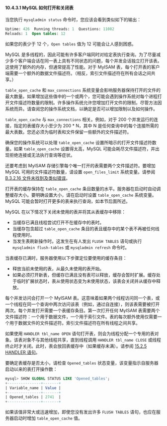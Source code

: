 #### 10.4.3.1 MySQL 如何打开和关闭表

当您执行 `mysqladmin status` 命令时，您应该会看到类似如下的输出：

```sql
Uptime: 426  Running threads: 1  Questions: 11082
Reloads: 1  Open tables: 12
```

如果您的表少于 12 个，`Open tables` 值为 12 可能会让人感到困惑。

MySQL 是多线程的，因此可能有许多客户端同时对给定表执行查询。为了尽量减少多个客户端会话在同一表上具有不同状态的问题，每个并发会话独立打开该表。这使用了额外的内存，但通常提高了性能。对于 MyISAM 表，每个打开表的客户端需要一个额外的数据文件描述符。（相反，索引文件描述符在所有会话之间共享。）

`table_open_cache` 和 `max_connections` 系统变量会影响服务器保持打开的文件的最大数量。如果增加这些值中的一个或两个，您可能会遇到操作系统对每个进程打开文件描述符数量的限制。许多操作系统允许您增加打开文件的限制，尽管方法因系统而异。请查阅您的操作系统文档，以确定是否可以增加限制以及如何操作。

`table_open_cache` 与 `max_connections` 相关。例如，对于 200 个并发运行的连接，指定的表缓存大小至少为 200 * N，其中 N 是任何查询中的每个连接所需的最大表数。您还必须为临时表和文件保留一些额外的文件描述符。

确保您的操作系统可以处理 `table_open_cache` 设置所暗示的打开文件描述符数量。如果 `table_open_cache` 设置得太高，MySQL 可能会耗尽文件描述符，并出现拒绝连接或无法执行查询等症状。

还要考虑到 MyISAM 存储引擎每个唯一打开的表需要两个文件描述符。要增加 MySQL 可用的文件描述符数量，请设置 `open_files_limit` 系统变量。请参阅 [B.3.2.16 文件未找到及类似错误](#B.3.2.16-文件未找到及类似错误)。

打开表的缓存保持在 `table_open_cache` 条目数量的水平。服务器在启动时自动调整缓存大小。要明确设置大小，请在启动时设置 `table_open_cache` 系统变量。MySQL 可能会暂时打开更多的表来执行查询，如本节后面所述。

MySQL 在以下情况下关闭未使用的表并将其从表缓存中移除：

- 当缓存已满且线程尝试打开不在缓存中的表时。
- 当缓存包含超过 `table_open_cache` 条目的表且缓存中的某个表不再被任何线程使用时。
- 当发生表刷新操作时。这发生在有人发出 `FLUSH TABLES` 语句或执行 `mysqladmin flush-tables` 或 `mysqladmin refresh` 命令时。

当表缓存已满时，服务器使用以下步骤定位要使用的缓存条目：

- 释放当前未使用的表，从最久未使用的表开始。
- 如果必须打开新表，但缓存已满且没有表可以释放，缓存会暂时扩展。缓存处于临时扩展状态时，表从使用状态变为未使用状态，该表会关闭并从缓存中释放。

每个并发访问会打开一个 MyISAM 表。这意味着如果两个线程访问同一个表，或一个线程在同一个查询中两次访问该表（例如，通过自连接），则该表需要被打开两次。每个并发打开需要一个表缓存条目。第一次打开任何 MyISAM 表需要两个文件描述符：一个用于数据文件，一个用于索引文件。表的每次额外使用仅需要一个用于数据文件的文件描述符。索引文件描述符在所有线程之间共享。

如果使用 `HANDLER tbl_name OPEN` 语句打开表，则会为线程分配一个专用的表对象。该表对象不与其他线程共享，直到线程调用 `HANDLER tbl_name CLOSE` 或线程终止时才关闭。此时，表会放回表缓存中（如果缓存未满）。请参阅 [15.2.5 HANDLER 语句](#15.2.5-HANDLER-语句)。

要确定表缓存是否太小，请检查 `Opened_tables` 状态变量，该变量指示自服务器启动以来的表打开操作数：

```sql
mysql> SHOW GLOBAL STATUS LIKE 'Opened_tables';
+---------------+-------+
| Variable_name | Value |
+---------------+-------+
| Opened_tables | 2741  |
+---------------+-------+
```

如果该值非常大或迅速增加，即使您没有发出许多 `FLUSH TABLES` 语句，也应在服务器启动时增加 `table_open_cache` 值。
